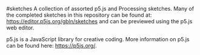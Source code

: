 #sketches
A collection of assorted p5.js and Processing sketches. Many of the completed sketches in this repository can be found at: https://editor.p5js.org/gbln/sketches and can be previewed using the p5.js web editor.

p5.js is a JavaScript library for creative coding. More information on p5.js can be found here: https://p5js.org/.
